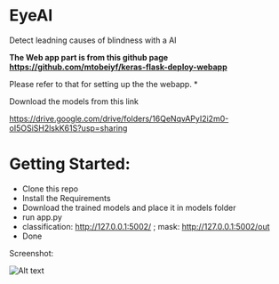 # EyeAI
Detect leadning causes of blindness with a AI


**The Web app part is from this github page https://github.com/mtobeiyf/keras-flask-deploy-webapp** 

Please refer to that for setting up the the webapp. \*

Download the models from this link

https://drive.google.com/drive/folders/16QeNqvAPyI2i2m0-oI5OSiSH2lskK61S?usp=sharing



# Getting Started:
- Clone this repo
- Install the Requirements
- Download the trained models and place it in models folder
- run app.py
- classification: http://127.0.0.1:5002/ ; mask:  http://127.0.0.1:5002/out
- Done



Screenshot:

![Alt text](screenshot.jpg?raw=true)
